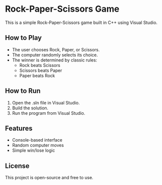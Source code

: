 # Rock-Paper-Scissors Game

This is a simple Rock-Paper-Scissors game built in C++ using Visual Studio.

## How to Play

- The user chooses Rock, Paper, or Scissors.
- The computer randomly selects its choice.
- The winner is determined by classic rules:
  - Rock beats Scissors
  - Scissors beats Paper
  - Paper beats Rock

## How to Run

1. Open the .sln file in Visual Studio.
2. Build the solution.
3. Run the program from Visual Studio.

## Features

- Console-based interface
- Random computer moves
- Simple win/lose logic

## License

This project is open-source and free to use.

